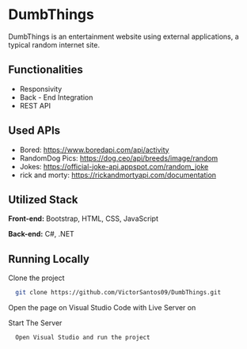 
# DumbThings

DumbThings is an entertainment website using external applications,
a typical random internet site.

## Functionalities

- Responsivity
- Back - End Integration
- REST API


## Used APIs

- Bored: https://www.boredapi.com/api/activity
- RandomDog Pics: https://dog.ceo/api/breeds/image/random
- Jokes: https://official-joke-api.appspot.com/random_joke
- rick and morty: https://rickandmortyapi.com/documentation



## Utilized Stack

**Front-end:** Bootstrap, HTML, CSS, JavaScript

**Back-end:** C#, .NET


## Running Locally

Clone the project

```bash
  git clone https://github.com/VictorSantos09/DumbThings.git
```

Open the page on Visual Studio Code with Live Server on

Start The Server

```bash
  Open Visual Studio and run the project
```

